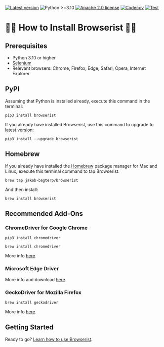 [![Latest version](https://img.shields.io/static/v1?label=version&message=1.4.4&color=yellowgreen)](https://github.com/jakob-bagterp/browserist/releases/latest)
![Python >=3.10](https://img.shields.io/static/v1?label=python&message=>=3.10&color=blueviolet)
[![Apache 2.0 license](https://img.shields.io/static/v1?label=license&message=Apache%202.0&color=blue)](https://github.com/jakob-bagterp/browserist/blob/master/LICENSE.md)
[![Codecov](https://codecov.io/gh/jakob-bagterp/browserist/branch/master/graph/badge.svg?token=1JL65T099J)](https://codecov.io/gh/jakob-bagterp/browserist)
[![Test](https://github.com/jakob-bagterp/browserist/actions/workflows/test.yml/badge.svg)](https://github.com/jakob-bagterp/browserist/actions/workflows/test.yml)

# 👩‍💻 How to Install Browserist 👨‍💻
## Prerequisites
* Python 3.10 or higher
* [Selenium](https://www.selenium.dev)
* Relevant browsers: Chrome, Firefox, Edge, Safari, Opera, Internet Explorer

## PyPI
Assuming that Python is installed already, execute this command in the terminal:

```shell
pip3 install browserist
```

If you already have installed Browserist, use this command to upgrade to latest version:

```shell
pip3 install --upgrade browserist
```

## Homebrew
If you already have installed the [Homebrew](https://brew.sh) package manager for Mac and Linux, execute this terminal command to tap Browserist:

```shell
brew tap jakob-bagterp/browserist
```

And then install:

```shell
brew install browserist
```

## Recommended Add-Ons
### ChromeDriver for Google Chrome
```shell
pip3 install chromedriver
```

```shell
brew install chromedriver
```

More info [here](https://chromedriver.chromium.org).

### Microsoft Edge Driver
More info and download [here](https://developer.microsoft.com/en-us/microsoft-edge/tools/webdriver/).

### GeckoDriver for Mozilla Firefox
```shell
brew install geckodriver
```

More info [here](https://github.com/mozilla/geckodriver).

## Getting Started
Ready to go? [Learn how to use Browserist](https://github.com/jakob-bagterp/browserist/blob/master/README.md).
